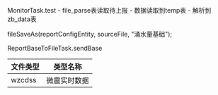 MonitorTask.test  -  file_parse表读取待上报  - 数据读取到temp表 - 解析到zb_data表


fileSaveAs(reportConfigEntity, sourceFile, "涌水量基础");

ReportBaseToFileTask.sendBase


| 文件类型   | 类型名称   |
| ------ | ------ |
| wzcdss | 微震实时数据 |
